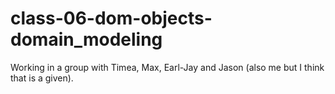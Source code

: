 # class-06-dom-objects-domain_modeling

Working in a group with Timea, Max, Earl-Jay and Jason (also me but I think that is a given).

